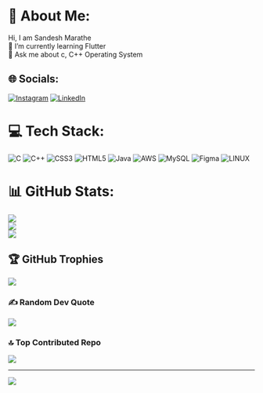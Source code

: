 # 💫 About Me:
Hi, I am Sandesh Marathe<br>🌱 I’m currently learning Flutter<br>💬 Ask me about c, C++ Operating System<br>


## 🌐 Socials:
[![Instagram](https://img.shields.io/badge/Instagram-%23E4405F.svg?logo=Instagram&logoColor=white)](https://instagram.com/sandeshdmarathe333) [![LinkedIn](https://img.shields.io/badge/LinkedIn-%230077B5.svg?logo=linkedin&logoColor=white)](https://linkedin.com/in/sandesh-marathe-0769a41b3/) 

# 💻 Tech Stack:
![C](https://img.shields.io/badge/c-%2300599C.svg?style=for-the-badge&logo=c&logoColor=white) ![C++](https://img.shields.io/badge/c++-%2300599C.svg?style=for-the-badge&logo=c%2B%2B&logoColor=white) ![CSS3](https://img.shields.io/badge/css3-%231572B6.svg?style=for-the-badge&logo=css3&logoColor=white) ![HTML5](https://img.shields.io/badge/html5-%23E34F26.svg?style=for-the-badge&logo=html5&logoColor=white) ![Java](https://img.shields.io/badge/java-%23ED8B00.svg?style=for-the-badge&logo=java&logoColor=white) ![AWS](https://img.shields.io/badge/AWS-%23FF9900.svg?style=for-the-badge&logo=amazon-aws&logoColor=white) ![MySQL](https://img.shields.io/badge/mysql-%2300f.svg?style=for-the-badge&logo=mysql&logoColor=white) 	![Figma](https://img.shields.io/badge/figma-%23F24E1E.svg?style=for-the-badge&logo=figma&logoColor=white) ![LINUX](https://img.shields.io/badge/Linux-FCC624?style=for-the-badge&logo=linux&logoColor=black)
# 📊 GitHub Stats:
![](https://github-readme-stats.vercel.app/api?username=samp000&theme=dark&hide_border=false&include_all_commits=false&count_private=false)<br/>
![](https://github-readme-streak-stats.herokuapp.com/?user=samp000&theme=dark&hide_border=false)<br/>
![](https://github-readme-stats.vercel.app/api/top-langs/?username=samp000&theme=dark&hide_border=false&include_all_commits=false&count_private=false&layout=compact)

## 🏆 GitHub Trophies
![](https://github-profile-trophy.vercel.app/?username=samp000&theme=radical&no-frame=false&no-bg=true&margin-w=4)

### ✍️ Random Dev Quote
![](https://quotes-github-readme.vercel.app/api?type=vetical&theme=merko)

### 🔝 Top Contributed Repo
![](https://github-contributor-stats.vercel.app/api?username=samp000&limit=5&theme=dark&combine_all_yearly_contributions=true)

---
[![](https://visitcount.itsvg.in/api?id=samp000&icon=0&color=0)](https://visitcount.itsvg.in)

<!-- Proudly created with GPRM ( https://gprm.itsvg.in ) -->
